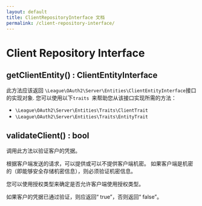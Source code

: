 ```yaml
---
layout: default
title: ClientRepositoryInterface 文档
permalink: /client-repository-interface/
---
```


# Client Repository Interface

## getClientEntity() : ClientEntityInterface

此方法应该返回 `\League\OAuth2\Server\Entities\ClientEntityInterface`接口的实现对象. 您可以使用以下`traits `来帮助您从该接口实现所需的方法：

* `\League\OAuth2\Server\Entities\Traits\ClientTrait`
* `\League\OAuth2\Server\Entities\Traits\EntityTrait`

## validateClient() : bool

调用此方法以验证客户的凭据。

根据客户端发送的请求，可以提供或可以不提供客户端机密。 如果客户端是机密的（即能够安全存储机密信息），则必须验证机密信息。

您可以使用授权类型来确定是否允许客户端使用授权类型。

如果客户的凭据已通过验证，则应返回“ true”，否则返回“ false”。